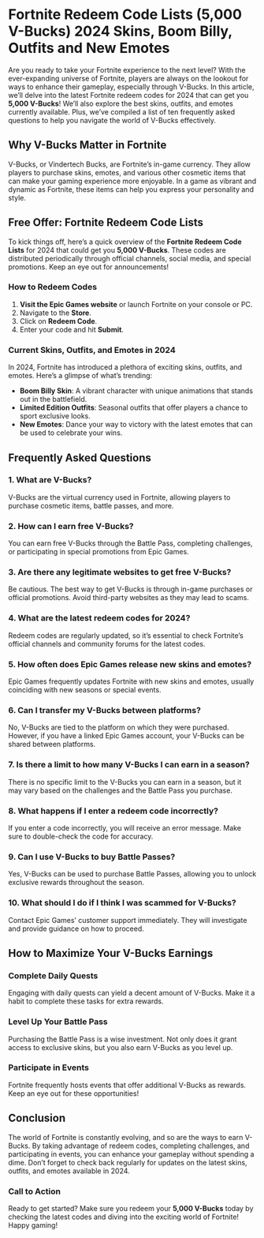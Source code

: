 # Fortnite Redeem Code Lists (5,000 V-Bucks) 2024 Skins, Boom Billy, Outfits and New Emotes

Are you ready to take your Fortnite experience to the next level? With the ever-expanding universe of Fortnite, players are always on the lookout for ways to enhance their gameplay, especially through V-Bucks. In this article, we’ll delve into the latest Fortnite redeem codes for 2024 that can get you **5,000 V-Bucks**! We’ll also explore the best skins, outfits, and emotes currently available. Plus, we’ve compiled a list of ten frequently asked questions to help you navigate the world of V-Bucks effectively.

## Why V-Bucks Matter in Fortnite

V-Bucks, or Vindertech Bucks, are Fortnite’s in-game currency. They allow players to purchase skins, emotes, and various other cosmetic items that can make your gaming experience more enjoyable. In a game as vibrant and dynamic as Fortnite, these items can help you express your personality and style.

## Free Offer: Fortnite Redeem Code Lists

To kick things off, here’s a quick overview of the **Fortnite Redeem Code Lists** for 2024 that could get you **5,000 V-Bucks**. These codes are distributed periodically through official channels, social media, and special promotions. Keep an eye out for announcements!

### How to Redeem Codes

1. **Visit the Epic Games website** or launch Fortnite on your console or PC.
2. Navigate to the **Store**.
3. Click on **Redeem Code**.
4. Enter your code and hit **Submit**.

### Current Skins, Outfits, and Emotes in 2024

In 2024, Fortnite has introduced a plethora of exciting skins, outfits, and emotes. Here’s a glimpse of what’s trending:

- **Boom Billy Skin**: A vibrant character with unique animations that stands out in the battlefield.
- **Limited Edition Outfits**: Seasonal outfits that offer players a chance to sport exclusive looks.
- **New Emotes**: Dance your way to victory with the latest emotes that can be used to celebrate your wins.

## Frequently Asked Questions

### 1. **What are V-Bucks?**

V-Bucks are the virtual currency used in Fortnite, allowing players to purchase cosmetic items, battle passes, and more.

### 2. **How can I earn free V-Bucks?**

You can earn free V-Bucks through the Battle Pass, completing challenges, or participating in special promotions from Epic Games.

### 3. **Are there any legitimate websites to get free V-Bucks?**

Be cautious. The best way to get V-Bucks is through in-game purchases or official promotions. Avoid third-party websites as they may lead to scams.

### 4. **What are the latest redeem codes for 2024?**

Redeem codes are regularly updated, so it’s essential to check Fortnite’s official channels and community forums for the latest codes.

### 5. **How often does Epic Games release new skins and emotes?**

Epic Games frequently updates Fortnite with new skins and emotes, usually coinciding with new seasons or special events.

### 6. **Can I transfer my V-Bucks between platforms?**

No, V-Bucks are tied to the platform on which they were purchased. However, if you have a linked Epic Games account, your V-Bucks can be shared between platforms.

### 7. **Is there a limit to how many V-Bucks I can earn in a season?**

There is no specific limit to the V-Bucks you can earn in a season, but it may vary based on the challenges and the Battle Pass you purchase.

### 8. **What happens if I enter a redeem code incorrectly?**

If you enter a code incorrectly, you will receive an error message. Make sure to double-check the code for accuracy.

### 9. **Can I use V-Bucks to buy Battle Passes?**

Yes, V-Bucks can be used to purchase Battle Passes, allowing you to unlock exclusive rewards throughout the season.

### 10. **What should I do if I think I was scammed for V-Bucks?**

Contact Epic Games’ customer support immediately. They will investigate and provide guidance on how to proceed.

## How to Maximize Your V-Bucks Earnings

### Complete Daily Quests

Engaging with daily quests can yield a decent amount of V-Bucks. Make it a habit to complete these tasks for extra rewards.

### Level Up Your Battle Pass

Purchasing the Battle Pass is a wise investment. Not only does it grant access to exclusive skins, but you also earn V-Bucks as you level up.

### Participate in Events

Fortnite frequently hosts events that offer additional V-Bucks as rewards. Keep an eye out for these opportunities!

## Conclusion

The world of Fortnite is constantly evolving, and so are the ways to earn V-Bucks. By taking advantage of redeem codes, completing challenges, and participating in events, you can enhance your gameplay without spending a dime. Don’t forget to check back regularly for updates on the latest skins, outfits, and emotes available in 2024.

### Call to Action

Ready to get started? Make sure you redeem your **5,000 V-Bucks** today by checking the latest codes and diving into the exciting world of Fortnite! Happy gaming!
